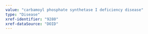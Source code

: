 ```yaml
---
value: "carbamoyl phosphate synthetase I deficiency disease"
type: "Disease"
xref-identifier: "9280"
xref-dataSource: "DOID"
---
```

